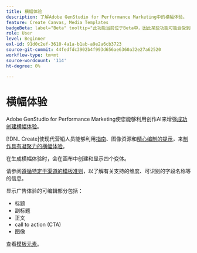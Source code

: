 ```yaml
---
title: 横幅体验
description: 了解Adobe GenStudio for Performance Marketing中的横幅体验。
feature: Create Canvas, Media Templates
badgeBeta: label="Beta" tooltip="此功能当前位于Beta中，因此某些功能可能会受到限制或发生更改。"
role: User
level: Beginner
exl-id: 91d0c2ef-3610-4a1a-b1ab-a9e2a6cb3723
source-git-commit: 44fedfdc3902b4f993d656ae6360a32e27a62520
workflow-type: tm+mt
source-wordcount: '114'
ht-degree: 0%

---
```


# 横幅体验

Adobe GenStudio for Performance Marketing使您能够利用创作AI来增强[成功创建横幅体验](/help/user-guide/create/create-banner-experience.md)。

[!DNL Create]使现代营销人员能够利用[指南](/help/user-guide/create/create-banner-experience.md)、图像资源和[精心编制的提示](/help/user-guide/guidelines/overview.md)，来[制作具有凝聚力的横幅体验](/help/user-guide/effective-prompts.md)。

在生成横幅体验时，会在画布中创建和显示四个变体。

请参阅[遵循特定于渠道的模板准则](/help/user-guide/content/best-practices-for-templates.md#follow-channel-specific-template-guidelines)，以了解有关支持的维度、可识别的字段名称等的信息。

显示广告体验的可编辑部分包括：

* 标题
* 副标题
* 正文
* call to action (CTA)
* 图像

查看[模板元素](/help/user-guide/content/use-templates.md#template-elements)。

<!-- ## Character counts

After you generate a set of display ad variants, you can see the character count displayed for each section. Hover over or click into a generated section, such as the subject line or the body, and see the section name and character count for that section.

![Character count](/help/assets/character-count.png){width="500" zoomable="yes"} -->
